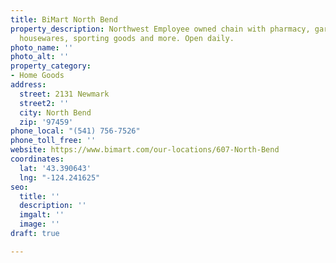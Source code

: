 ```yaml
---
title: BiMart North Bend
property_description: Northwest Employee owned chain with pharmacy, garden center,
  housewares, sporting goods and more. Open daily.
photo_name: ''
photo_alt: ''
property_category:
- Home Goods
address:
  street: 2131 Newmark
  street2: ''
  city: North Bend
  zip: '97459'
phone_local: "(541) 756-7526"
phone_toll_free: ''
website: https://www.bimart.com/our-locations/607-North-Bend
coordinates:
  lat: '43.390643'
  lng: "-124.241625"
seo:
  title: ''
  description: ''
  imgalt: ''
  image: ''
draft: true

---
```

